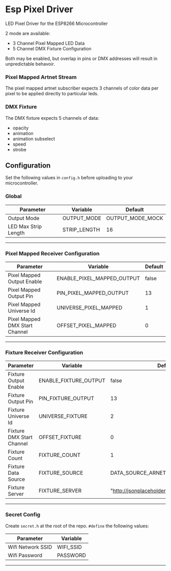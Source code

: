 # Esp Pixel Driver

LED Pixel Driver for the ESP8266 Microcontroller

2 mode are available:

- 3 Channel Pixel Mapped LED Data
- 5 Channel DMX Fixture Configuration

Both may be enabled, but overlap in pins or DMX addresses will result in unpredictable behavoir.
<!-- markdownlint-disable MD001 -->
### Pixel Mapped Artnet Stream
<!-- markdownlint-enable MD001 -->
The pixel mapped artnet subscriber expects 3 channels of color data per pixel to be applied directly to particular leds.

### DMX Fixture

The DMX fixture expects 5 channels of data:

- opacity
- animation
- animation subselect
- speed
- strobe

## Configuration

Set the following values in `config.h` before uploading to your microcontroller.

### Global

| Parameter            | Variable     | Default          |
| -------------------- | ------------ | ---------------- |
| Output Mode          | OUTPUT_MODE  | OUTPUT_MODE_MOCK |
| LED Max Strip Length | STRIP_LENGTH | 16               |

---

### Pixel Mapped Receiver Configuration

| Parameter                      | Variable                   | Default |
| ------------------------------ | -------------------------- | ------- |
| Pixel Mapped Output Enable     | ENABLE_PIXEL_MAPPED_OUTPUT | false   |
| Pixel Mapped Output Pin        | PIN_PIXEL_MAPPED_OUTPUT    | 13      |
| Pixel Mapped Universe Id       | UNIVERSE_PIXEL_MAPPED      | 1       |
| Pixel Mapped DMX Start Channel | OFFSET_PIXEL_MAPPED        | 0       |

---

### Fixture Receiver Configuration

| Parameter                 | Variable              | Default                                       |
| ------------------------- | --------------------- | --------------------------------------------- |
| Fixture Output Enable     | ENABLE_FIXTURE_OUTPUT | false                                         |
| Fixture Output Pin        | PIN_FIXTURE_OUTPUT    | 13                                            |
| Fixture Universe Id       | UNIVERSE_FIXTURE      | 2                                             |
| Fixture DMX Start Channel | OFFSET_FIXTURE        | 0                                             |
| Fixture Count             | FIXTURE_COUNT         | 1                                             |
| Fixture Data Source       | FIXTURE_SOURCE        | DATA_SOURCE_ARNET                             |
| Fixture Server            | FIXTURE_SERVER        | "http://jsonplaceholder.typicode.com/users/1" |

---

### Secret Config

Create `secret.h` at the root of the repo. `#define` the following values:

| Parameter         | Variable  |
| ----------------- | --------- |
| Wifi Network SSID | WIFI_SSID |
| Wifi Password     | PASSWORD  |

---
